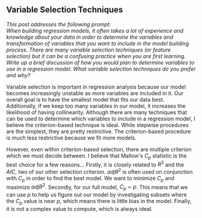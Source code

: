 ## Variable Selection Techniques  
*This post addresses the following prompt:*  
*When building regression models, it often takes a lot of experience and knowledge about your data in order to determine the variables and transformation of variables that you want to include in the model building process.  There are many variable selection techniques (or feature selection) but it can be a confusing practice when you are first learning. Write up a brief discussion of how you would plan to determine variables to use in a regression model.  What variable selection techniques do you prefer and why?*  

Variable selection is important in regression analysis because our model becomes increasingly unstable as more variables are included in it. Our overall goal is to have the smallest model that fits our data best. Additionally, if we keep too many variables in our model, it increases the likelihood of having collinearity. Although there are many techniques that can be used to determine which variables to include in a regression model, I believe the criterion-based technique is ideal. While stepwise procedures are the simplest, they are pretty restrictive. The criterion-based procedure is much less restrictive because we fit more models.  

However, even within criterion-based selection, there are multiple criterion which we must decide between. I believe that Mallow's $C_p$ statistic is the best choice for a few reasons... Firstly, it is closely related to $R^2$ and the $AIC$, two of our other selection criterion. $adjR^2$ is often used on conjunction with $C_p$ in order to find the best model. We want to minimize $C_p$ and maximize $adjR^2$. Secondly, for our full model, $C_p=p$.  This means that we can use $p$ to help us figure out our model by investigating subsets where the $C_p$ value is near $p$, which means there is little bias in the model. Finally, it is not a complex value to compute, which is always ideal.
